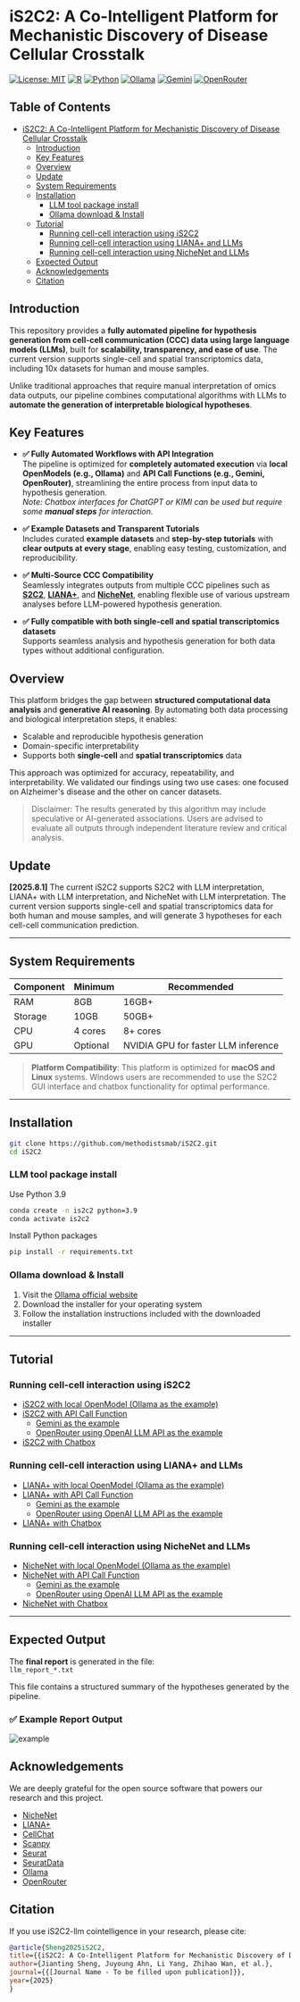 # iS2C2: A Co-Intelligent Platform for Mechanistic Discovery of Disease Cellular Crosstalk

[![License: MIT](https://img.shields.io/badge/License-MIT-yellow.svg)](https://opensource.org/licenses/MIT)
[![R](https://img.shields.io/badge/R-4.3.1+-blue.svg)](https://www.r-project.org/)
[![Python](https://img.shields.io/badge/Python-3.8+-green.svg)](https://www.python.org/)
[![Ollama](https://img.shields.io/badge/Ollama-Local%20LLM-orange.svg)](https://ollama.ai/)
[![Gemini](https://img.shields.io/badge/Gemini-API-red.svg)](https://ai.google.dev/gemini-api/docs)
[![OpenRouter](https://img.shields.io/badge/OpenRouter-API-purple.svg)](https://openrouter.ai/)


## Table of Contents
- [iS2C2: A Co-Intelligent Platform for Mechanistic Discovery of Disease Cellular Crosstalk](#is2c2-a-co-intelligent-platform-for-mechanistic-discovery-of-disease-cellular-crosstalk)
  - [Introduction](#introduction)
  - [Key Features](#key-features)
  - [Overview](#overview)
  - [Update](#update)
  - [System Requirements](#system-requirements)
  - [Installation](#installation)
    - [LLM tool package install](#llm-tool-package-install)
    - [Ollama download & Install](#ollama-download--install)
  - [Tutorial](#tutorial)
    - [Running cell-cell interaction using iS2C2](#running-cell-cell-interaction-using-is2c2)
    - [Running cell-cell interaction using LIANA+ and LLMs](#running-cell-cell-interaction-using-liana-and-llms)
    - [Running cell-cell interaction using NicheNet and LLMs](#running-cell-cell-interaction-using-nichenet-and-llms)
  - [Expected Output](#expected-output)
  - [Acknowledgements](#acknowledgements)
  - [Citation](#citation)

## Introduction

This repository provides a **fully automated pipeline for hypothesis generation from cell-cell communication (CCC) data using large language models (LLMs)**, built for **scalability, transparency, and ease of use**. The current version supports single-cell and spatial transcriptomics data, including 10x datasets for human and mouse samples.

Unlike traditional approaches that require manual interpretation of omics data outputs, our pipeline combines computational algorithms with LLMs to **automate the generation of interpretable biological hypotheses**. 

## Key Features

- **✅ Fully Automated Workflows with API Integration**  
The pipeline is optimized for **completely automated execution** via **local OpenModels (e.g., Ollama)** and **API Call Functions (e.g., Gemini, OpenRouter)**, streamlining the entire process from input data to hypothesis generation.  
 *Note: Chatbox interfaces for ChatGPT or KIMI can be used but require some **manual steps** for interaction.*

- **✅ Example Datasets and Transparent Tutorials**  
Includes curated **example datasets** and **step-by-step tutorials** with **clear outputs at every stage**, enabling easy testing, customization, and reproducibility.

- **✅ Multi-Source CCC Compatibility**  
Seamlessly integrates outputs from multiple CCC pipelines such as **[S2C2](https://github.com/methodistsmab/S2C2)**, **[LIANA+](https://liana-py.readthedocs.io/en/latest/)**, and **[NicheNet](https://github.com/saeyslab/nichenetr)**, enabling flexible use of various upstream analyses before LLM-powered hypothesis generation.

- **✅ Fully compatible with both single-cell and spatial transcriptomics datasets**  
Supports seamless analysis and hypothesis generation for both data types without additional configuration.


## Overview

This platform bridges the gap between **structured computational data analysis** and **generative AI reasoning**. By automating both data processing and biological interpretation steps, it enables:

- Scalable and reproducible hypothesis generation
- Domain-specific interpretability
- Supports both **single-cell** and **spatial transcriptomics** data

This approach was optimized for accuracy, repeatability, and interpretability. We validated our findings using two use cases: one focused on Alzheimer's disease and the other on cancer datasets.

> Disclaimer: The results generated by this algorithm may include speculative or AI-generated associations. Users are advised to evaluate all outputs through independent literature review and critical analysis.



## Update

**[2025.8.1]** The current iS2C2 supports S2C2 with LLM interpretation, LIANA+ with LLM interpretation, and NicheNet with LLM interpretation. The current version supports single-cell and spatial transcriptomics data for both human and mouse samples, and will generate 3 hypotheses for each cell-cell communication prediction.

---

## System Requirements

| Component | Minimum | Recommended |
|-----------|---------|-------------|
| RAM | 8GB | 16GB+ |
| Storage | 10GB | 50GB+ |
| CPU | 4 cores | 8+ cores |
| GPU | Optional | NVIDIA GPU for faster LLM inference |
> **Platform Compatibility**: This platform is optimized for **macOS and Linux** systems. Windows users are recommended to use the S2C2 GUI interface and chatbox functionality for optimal performance.

---

## Installation

```bash
git clone https://github.com/methodistsmab/iS2C2.git
cd iS2C2
```

### LLM tool package install
Use Python 3.9
```bash
conda create -n is2c2 python=3.9
conda activate is2c2
```

Install Python packages
```bash
pip install -r requirements.txt
```

### Ollama download & Install
1. Visit the [Ollama official website](https://ollama.com/download)
2. Download the installer for your operating system
3. Follow the installation instructions included with the downloaded installer

---
## Tutorial

### Running cell-cell interaction using iS2C2

- [iS2C2 with local OpenModel (Ollama as the example)](./tutorial/iS2C2/iS2C2-ollama-tutorial.md)
- [iS2C2 with API Call Function](./tutorial/iS2C2/iS2C2-gemini-tutorial.md)
  - [Gemini as the example](./tutorial/iS2C2/iS2C2-gemini-tutorial.md)
  - [OpenRouter using OpenAI LLM API as the example](./tutorial/iS2C2/iS2C2-openrouter-tutorial.md)
- [iS2C2 with Chatbox](./tutorial/iS2C2/iS2C2-chatbox-tutorial.md)

### Running cell-cell interaction using LIANA+ and LLMs

- [LIANA+ with local OpenModel (Ollama as the example)](./tutorial/LIANA_plus/liana-plus-ollama-tutorial.md)
- [LIANA+ with API Call Function](./tutorial/LIANA_plus/liana-plus-gemini-tutorial.md)
  - [Gemini as the example](./tutorial/LIANA_plus/liana-plus-gemini-tutorial.md)
  - [OpenRouter using OpenAI LLM API as the example](./tutorial/LIANA_plus/liana-plus-openrouter-tutorial.md)
- [LIANA+ with Chatbox](./tutorial/LIANA_plus/liana-plus-chatbox-tutorial.md)

### Running cell-cell interaction using NicheNet and LLMs

- [NicheNet with local OpenModel (Ollama as the example)](./tutorial/NicheNet/nichenet-ollama-tutorial.md)
- [NicheNet with API Call Function](./tutorial/NicheNet/nichenet-gemini-tutorial.md)
  - [Gemini as the example](./tutorial/NicheNet/nichenet-gemini-tutorial.md)
  - [OpenRouter using OpenAI LLM API as the example](./tutorial/NicheNet/nichenet-openrouter-tutorial.md)
- [NicheNet with Chatbox](./tutorial/NicheNet/nichenet-chatbox-tutorial.md)


---

## Expected Output

The **final report** is generated in the file:  
```llm_report_*.txt```

This file contains a structured summary of the hypotheses generated by the pipeline.

### ✅ Example Report Output
![example](/screenshots/example-main-output.png)

## Acknowledgements

We are deeply grateful for the open source software that powers our research and this project. 
- [NicheNet](https://github.com/saeyslab/nichenetr)
- [LIANA+](https://liana-py.readthedocs.io/en/latest/notebooks/basic_usage.html)
- [CellChat](https://github.com/sqjin/CellChat)
- [Scanpy](https://github.com/scverse/scanpy)
- [Seurat](https://satijalab.org/seurat/)
- [SeuratData](https://github.com/satijalab/seurat-data)
- [Ollama](https://ollama.com/)
- [OpenRouter](https://openrouter.ai/)

## Citation

If you use iS2C2-llm cointelligence in your research, please cite:

```bibtex
@article{Sheng2025iS2C2,
title={{iS2C2: A Co-Intelligent Platform for Mechanistic Discovery of Disease Cellular Crosstalk}},
author={Jianting Sheng, Juyoung Ahn, Li Yang, Zhihao Wan, et al.},
journal={{[Journal Name - To be filled upon publication]}},
year={2025}
}
```

